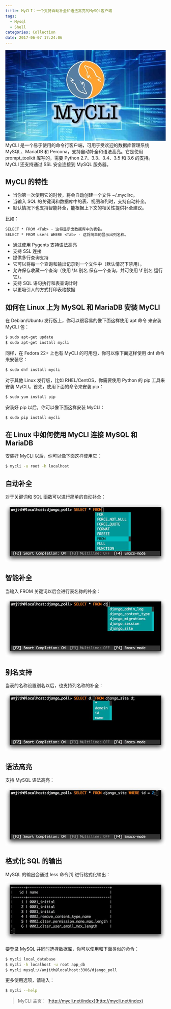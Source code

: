 ```yaml
---
title: MyCLI：一个支持自动补全和语法高亮的MySQL客户端
tags:
  - Mysql
  - Shell
categories: Collection
date: 2017-06-07 17:24:06
---
```

![upload successful](/images/pasted-19.png)
MyCLI 是一个易于使用的命令行客户端，可用于受欢迎的数据库管理系统 MySQL、MariaDB 和 Percona，支持自动补全和语法高亮。它是使用 prompt_toolkit 库写的，需要 Python 2.7、3.3、3.4、3.5 和 3.6 的支持。MyCLI 还支持通过 SSL 安全连接到 MySQL 服务器。

## MyCLI 的特性

- 当你第一次使用它的时候，将会自动创建一个文件 ~/.myclirc。
- 当输入 SQL 的关键词和数据库中的表、视图和列时，支持自动补全。
- 默认情况下也支持智能补全，能根据上下文的相关性提供补全建议。

比如：

```mysql
SELECT * FROM <Tab> - 这将显示出数据库中的表名。
SELECT * FROM users WHERE <Tab> - 这将简单的显示出列名称。
```

- 通过使用 Pygents 支持语法高亮
- 支持 SSL 连接
- 提供多行查询支持
- 它可以将每一个查询和输出记录到一个文件中（默认情况下禁用）。
- 允许保存收藏一个查询（使用 \fs 别名 保存一个查询，并可使用 \f 别名 运行它）。
- 支持 SQL 语句执行和表查询计时
- 以更吸引人的方式打印表格数据

## 如何在 Linux 上为 MySQL 和 MariaDB 安装 MyCLI

在 Debian/Ubuntu 发行版上，你可以很容易的像下面这样使用 apt 命令 来安装 MyCLI 包：

```sh
$ sudo apt-get update
$ sudo apt-get install mycli
```

同样，在 Fedora 22+ 上也有 MyCLI 的可用包，你可以像下面这样使用 dnf 命令 来安装它：

```sh
$ sudo dnf install mycli
```

对于其他 Linux 发行版，比如 RHEL/CentOS，你需要使用 Python 的 pip 工具来安装 MyCLI。首先，使用下面的命令来安装 pip：

```sh
$ sudo yum install pip
```

安装好 pip 以后，你可以像下面这样安装 MyCLI：

```sh
$ sudo pip install mycli
```

## 在 Linux 中如何使用 MyCLI 连接 MySQL 和 MariaDB

安装好 MyCLI 以后，你可以像下面这样使用它：

```sh
$ mycli -u root -h localhost
```

## 自动补全

对于关键词和 SQL 函数可以进行简单的自动补全：

![upload successful](/images/pasted-20.png)

## 智能补全

当输入 FROM 关键词以后会进行表名称的补全：

![upload successful](/images/pasted-21.png)

## 别名支持

当表的名称设置别名以后，也支持列名称的补全：

![upload successful](/images/pasted-22.png)

## 语法高亮

支持 MySQL 语法高亮：

![upload successful](/images/pasted-23.png)

## 格式化 SQL 的输出

MySQL 的输出会通过 less 命令[1] 进行格式化输出：

![upload successful](/images/pasted-24.png)

要登录 MySQL 并同时选择数据库，你可以使用和下面类似的命令：

```sh
$ mycli local_database
$ mycli -h localhost -u root app_db
$ mycli mysql://amjith@localhost:3306/django_poll
```

更多使用选项，请输入：

```sh
$ mycli --help
```

> MyCLI 主页： [http://mycli.net/index](http://mycli.net/index)